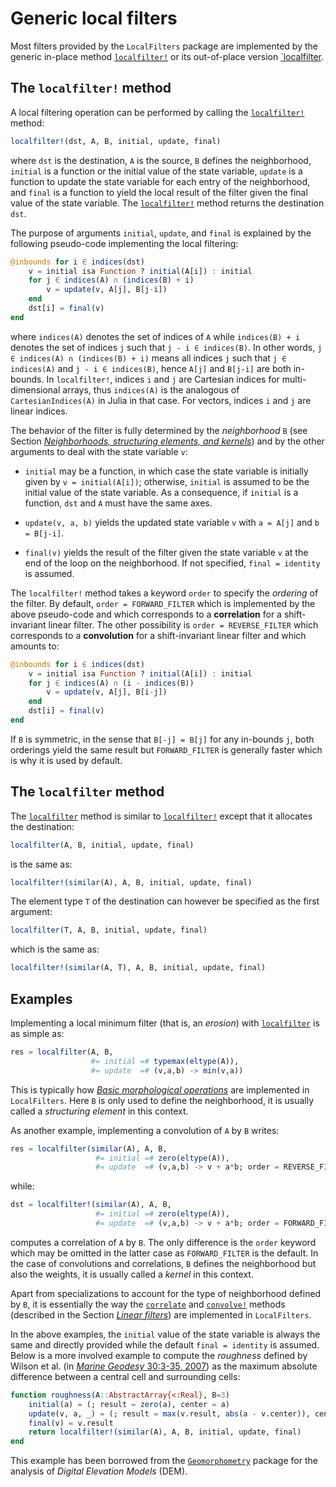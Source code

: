 # Generic local filters

Most filters provided by the `LocalFilters` package are implemented by the generic
in-place method [`localfilter!`](@ref) or its out-of-place version [`localfilter](@ref).


## The `localfilter!` method

A local filtering operation can be performed by calling the [`localfilter!`](@ref) method:

```julia
localfilter!(dst, A, B, initial, update, final)
```

where `dst` is the destination, `A` is the source, `B` defines the neighborhood, `initial`
is a function or the initial value of the state variable, `update` is a function to update
the state variable for each entry of the neighborhood, and `final` is a function to yield
the local result of the filter given the final value of the state variable. The
[`localfilter!`](@ref) method returns the destination `dst`.

The purpose of arguments `initial`, `update`, and `final` is explained by the following
pseudo-code implementing the local filtering:

```julia
@inbounds for i ∈ indices(dst)
    v = initial isa Function ? initial(A[i]) : initial
    for j ∈ indices(A) ∩ (indices(B) + i)
        v = update(v, A[j], B[j-i])
    end
    dst[i] = final(v)
end
```

where `indices(A)` denotes the set of indices of `A` while `indices(B) + i` denotes the
set of indices `j` such that `j - i ∈ indices(B)`. In other words, `j ∈ indices(A) ∩
(indices(B) + i)` means all indices `j` such that `j ∈ indices(A)` and `j - i ∈
indices(B)`, hence `A[j]` and `B[j-i]` are both in-bounds. In `localfilter!`, indices `i`
and `j` are Cartesian indices for multi-dimensional arrays, thus `indices(A)` is the
analogous of `CartesianIndices(A)` in Julia in that case. For vectors, indices `i` and `j`
are linear indices.

The behavior of the filter is fully determined by the *neighborhood* `B` (see Section
*[Neighborhoods, structuring elements, and kernels](@ref)*) and by the other arguments to
deal with the state variable `v`:

- `initial` may be a function, in which case the state variable is initially given by `v =
  initial(A[i])`; otherwise, `initial` is assumed to be the initial value of the state
  variable. As a consequence, if `initial` is a function, `dst` and `A` must have the same
  axes.

- `update(v, a, b)` yields the updated state variable `v` with `a = A[j]` and `b =
  B[j-i]`.

- `final(v)` yields the result of the filter given the state variable `v` at the end of
  the loop on the neighborhood. If not specified, `final = identity` is assumed.

The `localfilter!` method takes a keyword `order` to specify the *ordering* of the filter.
By default, `order = FORWARD_FILTER` which is implemented by the above pseudo-code and
which corresponds to a **correlation** for a shift-invariant linear filter. The other
possibility is `order = REVERSE_FILTER` which corresponds to a **convolution** for a
shift-invariant linear filter and which amounts to:

```julia
@inbounds for i ∈ indices(dst)
    v = initial isa Function ? initial(A[i]) : initial
    for j ∈ indices(A) ∩ (i - indices(B))
        v = update(v, A[j], B[i-j])
    end
    dst[i] = final(v)
end
```

If `B` is symmetric, in the sense that `B[-j] = B[j]` for any in-bounds `j`, both
orderings yield the same result but `FORWARD_FILTER` is generally faster which is why it
is used by default.


## The `localfilter` method

The [`localfilter`](@ref) method is similar to [`localfilter!`](@ref) except that it allocates
the destination:

```julia
localfilter(A, B, initial, update, final)
```

is the same as:

```julia
localfilter!(similar(A), A, B, initial, update, final)
```

The element type `T` of the destination can however be specified as the first argument:

```julia
localfilter(T, A, B, initial, update, final)
```

which is the same as:

```julia
localfilter!(similar(A, T), A, B, initial, update, final)
```


## Examples

Implementing a local minimum filter (that is, an *erosion*) with [`localfilter`](@ref) is
as simple as:

```julia
res = localfilter(A, B,
                  #= initial =# typemax(eltype(A)),
                  #= update  =# (v,a,b) -> min(v,a))
```

This is typically how *[Basic morphological operations](@ref)* are implemented in
`LocalFilters`. Here `B` is only used to define the neighborhood, it is usually called a
*structuring element* in this context.

As another example, implementing a convolution of `A` by `B` writes:

```julia
res = localfilter(similar(A), A, B,
                   #= initial =# zero(eltype(A)),
                   #= update  =# (v,a,b) -> v + a*b; order = REVERSE_FILTER)
```

while:

```julia
dst = localfilter!(similar(A), A, B,
                   #= initial =# zero(eltype(A)),
                   #= update  =# (v,a,b) -> v + a*b; order = FORWARD_FILTER)
```

computes a correlation of `A` by `B`. The only difference is the `order` keyword which may
be omitted in the latter case as `FORWARD_FILTER` is the default. In the case of
convolutions and correlations, `B` defines the neighborhood but also the weights, it is
usually called a *kernel* in this context.

Apart from specializations to account for the type of neighborhood defined by `B`, it is
essentially the way the [`correlate`](@ref) and [`convolve!`](@ref) methods (described in
the Section *[Linear filters](@ref)*) are implemented in `LocalFilters`.

In the above examples, the `initial` value of the state variable is always the same and
directly provided while the default `final = identity` is assumed. Below is a more
involved example to compute the *roughness* defined by Wilson et al. (in [*Marine Geodesy*
30:3-35, 2007](https://www.tandfonline.com/doi/abs/10.1080/01490410701295962)) as the
maximum absolute difference between a central cell and surrounding cells:

```julia
function roughness(A::AbstractArray{<:Real}, B=3)
    initial(a) = (; result = zero(a), center = a)
    update(v, a, _) = (; result = max(v.result, abs(a - v.center)), center=v.center)
    final(v) = v.result
    return localfilter!(similar(A), A, B, initial, update, final)
end
```

This example has been borrowed from the
[`Geomorphometry`](https://github.com/Deltares/Geomorphometry.jl) package for the analysis
of *Digital Elevation Models* (DEM).
